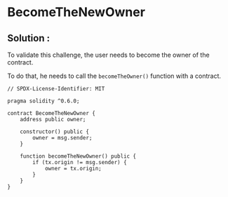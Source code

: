 # BecomeTheNewOwner

## Solution :

To validate this challenge, the user needs to become the owner of the contract.

To do that, he needs to call the `becomeTheOwner()` function with a contract.

```sol
// SPDX-License-Identifier: MIT

pragma solidity ^0.6.0;

contract BecomeTheNewOwner {
    address public owner;

    constructor() public {
        owner = msg.sender;
    }

    function becomeTheNewOwner() public {
        if (tx.origin != msg.sender) {
            owner = tx.origin;
        }
    }
}
```